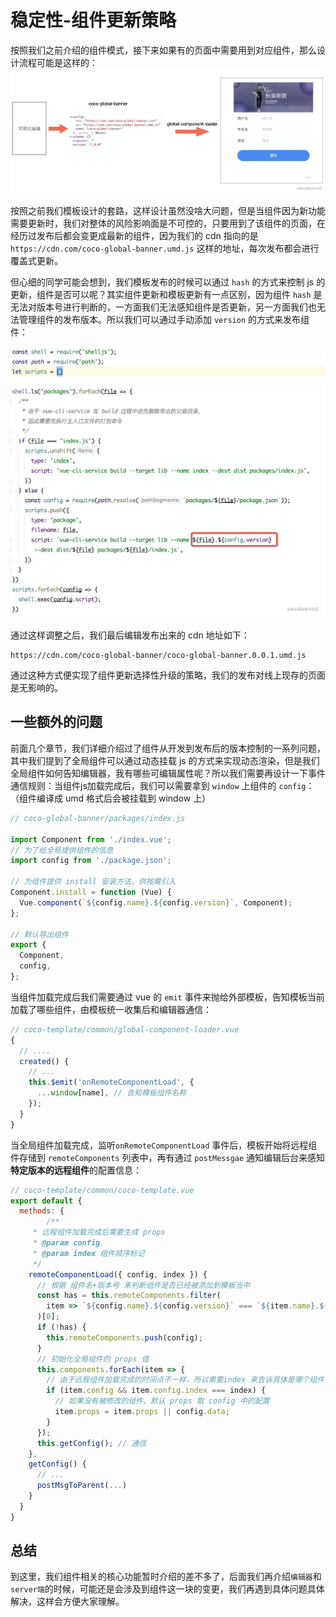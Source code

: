 # 稳定性-组件更新策略
按照我们之前介绍的组件模式，接下来如果有的页面中需要用到对应组件，那么设计流程可能是这样的：
![](./assets/2aaa9426bffa4346b7538edcb2e00ff9~tplv-k3u1fbpfcp-watermark.png)

按照之前我们模板设计的套路，这样设计虽然没啥大问题，但是当组件因为新功能需要更新时，我们对整体的风险影响面是不可控的，只要用到了该组件的页面，在经历过发布后都会变更成最新的组件，因为我们的 cdn 指向的是 `https://cdn.com/coco-global-banner.umd.js` 这样的地址，每次发布都会进行覆盖式更新。

但心细的同学可能会想到，我们模板发布的时候可以通过 `hash` 的方式来控制 js 的更新，组件是否可以呢？其实组件更新和模板更新有一点区别，因为组件 `hash` 是无法对版本号进行判断的，一方面我们无法感知组件是否更新，另一方面我们也无法管理组件的发布版本。所以我们可以通过手动添加 `version` 的方式来发布组件：

![](./assets/55bfe288a37f4112a27526d66caee3d5~tplv-k3u1fbpfcp-watermark.png)

通过这样调整之后，我们最后编辑发布出来的 cdn 地址如下：
```
https://cdn.com/coco-global-banner/coco-global-banner.0.0.1.umd.js
```
通过这种方式便实现了组件更新选择性升级的策略，我们的发布对线上现存的页面是无影响的。

## 一些额外的问题
前面几个章节，我们详细介绍过了组件从开发到发布后的版本控制的一系列问题，其中我们提到了全局组件可以通过动态挂载 js 的方式来实现动态渲染，但是我们全局组件如何告知编辑器，我有哪些可编辑属性呢？所以我们需要再设计一下事件通信规则：当组件js加载完成后，我们可以需要拿到 `window` 上组件的 `config`：（组件编译成 umd 格式后会被挂载到 window 上）
```js
// coco-global-banner/packages/index.js

import Component from './index.vue';
// 为了给全局提供组件的信息
import config from './package.json';

// 为组件提供 install 安装方法，供按需引入
Component.install = function (Vue) {
  Vue.component(`${config.name}.${config.version}`, Component);
};

// 默认导出组件
export {
  Component,
  config,
};
```
当组件加载完成后我们需要通过 vue 的 `emit` 事件来抛给外部模板，告知模板当前加载了哪些组件，由模板统一收集后和编辑器通信：
```js
// coco-template/common/global-component-loader.vue
{
  // ....
  created() {
    // ...
    this.$emit('onRemoteComponentLoad', {
      ...window[name], // 告知模板组件名称
    });
  }
}
```
当全局组件加载完成，监听`onRemoteComponentLoad` 事件后，模板开始将远程组件存储到 `remoteComponents` 列表中，再有通过 `postMessgae` 通知编辑后台来感知**特定版本的远程组件**的配置信息：

```js
// coco-template/common/coco-template.vue
export default {
  methods: {
        /**
     * 远程组件加载完成后需要生成 props
     * @param config
     * @param index 组件顺序标记
     */
    remoteComponentLoad({ config, index }) {
      // 根据 组件名+版本号 来判断组件是否已经被添加到模板当中
      const has = this.remoteComponents.filter(
        item => `${config.name}.${config.version}` === `${item.name}.${item.version}`
      )[0];
      if (!has) {
        this.remoteComponents.push(config);
      }
      // 初始化全局组件的 props 值
      this.components.forEach(item => {
        // 由于远程组件加载完成的时间点不一样，所以需要index 来告诉具体是哪个组件 load 完成
        if (item.config && item.config.index === index) {
          // 如果没有被修改的组件，默认 props 取 config 中的配置
          item.props = item.props || config.data;
        }
      });
      this.getConfig(); // 通信
    },
    getConfig() {
      // ...
      postMsgToParent(...)
    }
  }
}
```

## 总结
到这里，我们组件相关的核心功能暂时介绍的差不多了，后面我们再介绍`编辑器`和`server端`的时候，可能还是会涉及到组件这一块的变更，我们再遇到具体问题具体解决，这样会方便大家理解。